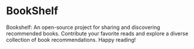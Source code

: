 # BookShelf
Bookshelf: An open-source project for sharing and discovering recommended books. Contribute your favorite reads and explore a diverse collection of book recommendations. Happy reading!
